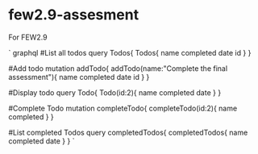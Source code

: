# few2.9-assesment
For FEW2.9

` graphql
#List all todos
query Todos{
  Todos{
    name
    completed
    date
    id
  }
}

#Add todo
mutation addTodo{
  addTodo(name:"Complete the final assessment"){
    name
    completed
    date
    id
  }
}

#Display todo
query Todo{
  Todo(id:2){
    name
		completed
    date
  }
}

#Complete Todo
mutation completeTodo{
  completeTodo(id:2){
    name
    completed
  }
}

#List completed Todos
query completedTodos{
  completedTodos{
    name
    completed
    date
  }
}
`